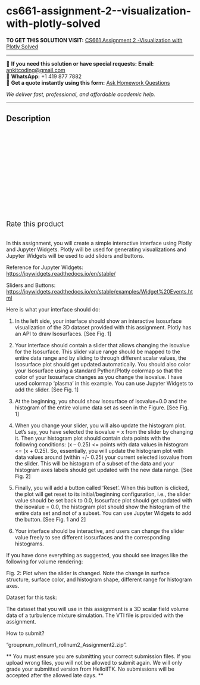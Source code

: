 # cs661-assignment-2--visualization-with-plotly-solved
**TO GET THIS SOLUTION VISIT:** [CS661 Assignment 2 -Visualization with Plotly Solved](https://www.ankitcodinghub.com/product/assignment-2-cs661-solved/)


---

📩 **If you need this solution or have special requests:** **Email:** ankitcoding@gmail.com  
📱 **WhatsApp:** +1 419 877 7882  
📄 **Get a quote instantly using this form:** [Ask Homework Questions](https://www.ankitcodinghub.com/services/ask-homework-questions/)

*We deliver fast, professional, and affordable academic help.*

---

<h2>Description</h2>



<div class="kk-star-ratings kksr-auto kksr-align-center kksr-valign-top" data-payload="{&quot;align&quot;:&quot;center&quot;,&quot;id&quot;:&quot;132070&quot;,&quot;slug&quot;:&quot;default&quot;,&quot;valign&quot;:&quot;top&quot;,&quot;ignore&quot;:&quot;&quot;,&quot;reference&quot;:&quot;auto&quot;,&quot;class&quot;:&quot;&quot;,&quot;count&quot;:&quot;0&quot;,&quot;legendonly&quot;:&quot;&quot;,&quot;readonly&quot;:&quot;&quot;,&quot;score&quot;:&quot;0&quot;,&quot;starsonly&quot;:&quot;&quot;,&quot;best&quot;:&quot;5&quot;,&quot;gap&quot;:&quot;4&quot;,&quot;greet&quot;:&quot;Rate this product&quot;,&quot;legend&quot;:&quot;0\/5 - (0 votes)&quot;,&quot;size&quot;:&quot;24&quot;,&quot;title&quot;:&quot;CS661 Assignment 2 -Visualization with Plotly Solved&quot;,&quot;width&quot;:&quot;0&quot;,&quot;_legend&quot;:&quot;{score}\/{best} - ({count} {votes})&quot;,&quot;font_factor&quot;:&quot;1.25&quot;}">

<div class="kksr-stars">

<div class="kksr-stars-inactive">
            <div class="kksr-star" data-star="1" style="padding-right: 4px">


<div class="kksr-icon" style="width: 24px; height: 24px;"></div>
        </div>
            <div class="kksr-star" data-star="2" style="padding-right: 4px">


<div class="kksr-icon" style="width: 24px; height: 24px;"></div>
        </div>
            <div class="kksr-star" data-star="3" style="padding-right: 4px">


<div class="kksr-icon" style="width: 24px; height: 24px;"></div>
        </div>
            <div class="kksr-star" data-star="4" style="padding-right: 4px">


<div class="kksr-icon" style="width: 24px; height: 24px;"></div>
        </div>
            <div class="kksr-star" data-star="5" style="padding-right: 4px">


<div class="kksr-icon" style="width: 24px; height: 24px;"></div>
        </div>
    </div>

<div class="kksr-stars-active" style="width: 0px;">
            <div class="kksr-star" style="padding-right: 4px">


<div class="kksr-icon" style="width: 24px; height: 24px;"></div>
        </div>
            <div class="kksr-star" style="padding-right: 4px">


<div class="kksr-icon" style="width: 24px; height: 24px;"></div>
        </div>
            <div class="kksr-star" style="padding-right: 4px">


<div class="kksr-icon" style="width: 24px; height: 24px;"></div>
        </div>
            <div class="kksr-star" style="padding-right: 4px">


<div class="kksr-icon" style="width: 24px; height: 24px;"></div>
        </div>
            <div class="kksr-star" style="padding-right: 4px">


<div class="kksr-icon" style="width: 24px; height: 24px;"></div>
        </div>
    </div>
</div>


<div class="kksr-legend" style="font-size: 19.2px;">
            <span class="kksr-muted">Rate this product</span>
    </div>
    </div>
&nbsp;

In this assignment, you will create a simple interactive interface using Plotly and Jupyter Widgets. Plotly will be used for generating visualizations and Jupyter Widgets will be used to add sliders and buttons.

Reference for Jupyter Widgets: https://ipywidgets.readthedocs.io/en/stable/

Sliders and Buttons: https://ipywidgets.readthedocs.io/en/stable/examples/Widget%20Events.html

Here is what your interface should do:

1. In the left side, your interface should show an interactive Isosurface visualization of the 3D dataset provided with this assignment. Plotly has an API to draw Isosurfaces. [See Fig. 1]

3. Your interface should contain a slider that allows changing the isovalue for the Isosurface. This slider value range should be mapped to the entire data range and by sliding to through different scalar values, the Isosurface plot should get updated automatically. You should also color your Isosurface using a standard Python/Plotly colormap so that the color of your Isosurface changes as you change the isovalue. I have used colormap ‘plasma’ in this example. You can use Jupyter Widgets to add the slider. [See Fig. 1]

4. At the beginning, you should show Isosurface of isovalue=0.0 and the histogram of the entire volume data set as seen in the Figure. [See Fig. 1]

5. When you change your slider, you will also update the histogram plot. Let’s say, you have selected the isovalue = x from the slider by changing it. Then your histogram plot should contain data points with the following conditions: (x – 0.25) &lt;= points with data values in histogram &lt;= (x + 0.25). So, essentially, you will update the histogram plot with data values around (within +/- 0.25) your current selected isovalue from the slider. This will be histogram of a subset of the data and your histogram axes labels should get updated with the new data range. [See Fig. 2]

6. Finally, you will add a button called ‘Reset’. When this button is clicked, the plot will get reset to its initial/beginning configuration, i.e., the slider value should be set back to 0.0, Isosurface plot should get updated with the isovalue = 0.0, the histogram plot should show the histogram of the entire data set and not of a subset. You can use Jupyter Widgets to add the button. [See Fig. 1 and 2]

7. Your interface should be interactive, and users can change the slider value freely to see different isosurfaces and the corresponding histograms.

If you have done everything as suggested, you should see images like the following for volume rendering:

Fig. 2: Plot when the slider is changed. Note the change in surface structure, surface color, and histogram shape, different range for histogram axes.

Dataset for this task:

The dataset that you will use in this assignment is a 3D scalar field volume data of a turbulence mixture simulation. The VTI file is provided with the assignment.

How to submit?

“groupnum_rollnum1_rollnum2_Assignment2.zip”.

** You must ensure you are submitting your correct submission files. If you upload wrong files, you will not be allowed to submit again. We will only grade your submitted version from HelloIITK. No submissions will be accepted after the allowed late days. **
